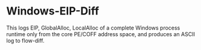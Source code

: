 # Windows-EIP-Diff
This logs EIP, GlobalAlloc, LocalAlloc of a complete Windows process runtime only from the core PE/COFF address space, and produces an ASCII log to flow-diff.
